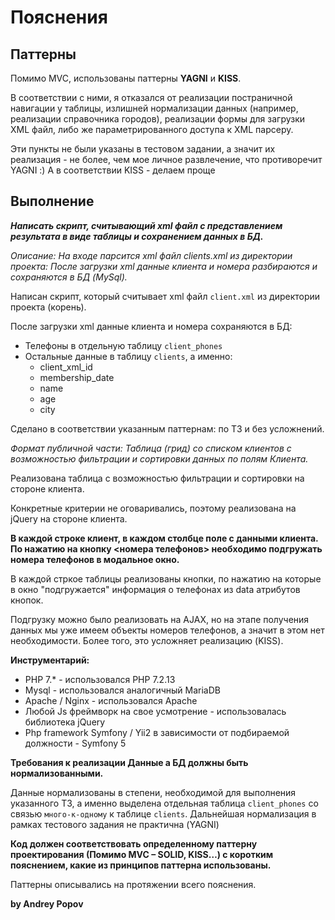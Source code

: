 # Пояснения

## Паттерны

Помимо MVC, использованы паттерны **YAGNI** и **KISS**. 

В соответствии с ними, я отказался от реализации постраничной навигации у таблицы, излишней нормализации данных (например, реализации справочника городов), реализации формы для загрузки XML файл, либо же параметрированного доступа к XML парсеру. 

Эти пункты не были указаны в тестовом задании, а значит их реализация - не более, чем мое личное развлечение, что противоречит YAGNI :) А в соответствии KISS - делаем проще


## Выполнение

***Написать скрипт, считывающий xml файл с представлением результата в виде таблицы и
 сохранением данных в БД.***
 
*Описание:
 На входе парсится xml файл clients.xml из директории проекта:
 После загрузки xml данные клиента и номера разбираются и сохраняются в БД (MySql).*
 
Написан скрипт, который считывает xml файл `client.xml` из директории проекта (корень).

После загрузки xml данные клиента и номера сохраняются в БД:
 - Телефоны в отдельную таблицу `client_phones`
 - Остальные данные в таблицу `clients`, а именно:
    - client_xml_id
    - membership_date
    - name
    - age
    - city
    
Сделано в соответствии указанным паттернам: по ТЗ и без усложнений.
    
    
*Формат публичной части:
  Таблица (грид) со списком клиентов c возможностью фильтрации и сортировки данных по
  полям Клиента.*

Реализована таблица с возможностью фильтрации и сортировки на стороне клиента.

Конкретные критерии не оговаривались, поэтому реализована на jQuery на стороне клиента.

**В каждой строке клиент, в каждом столбце поле с данными клиента. По нажатию на кнопку
  <номера телефонов> необходимо подгружать номера телефонов в модальное окно.**
  
В каждой стркое таблицы реализованы кнопки, по нажатию на которые в окно "подгружается" информация о телефонах из data атрибутов кнопок.

Подгрузку можно было реализовать на AJAX, но на этапе получения данных мы уже имеем объекты номеров телефонов, а значит в этом нет необходимости. Более того, это усложняет реализацию (KISS).


**Инструментарий:**
  - PHP 7.* - использовался PHP 7.2.13
  - Mysql - использовался аналогичный MariaDB
  - Apache / Nginx - использовался Apache
  - Любой Js фреймворк на свое усмотрение - использовалась библиотека jQuery
  - Php framework Symfony / Yii2 в зависимости от подбираемой должности - Symfony 5
  
  **Требования к реализации
  Данные а БД должны быть нормализованными.**
  
  Данные нормализованы в степени, необходимой для выполнения указанного ТЗ, а именно выделена отдельная таблица `client_phones` со связью `много-к-одному` к таблице `clients`. Дальнейшая нормализация в рамках тестового задания не практична (YAGNI)
  
  **Код должен соответствовать определенному паттерну проектирования (Помимо MVC –
  SOLID, KISS…) c коротким пояснением, какие из принципов паттерна использованы.**
  
  Паттерны описывались на протяжении всего пояснения. 
  
  
  **by Andrey Popov**